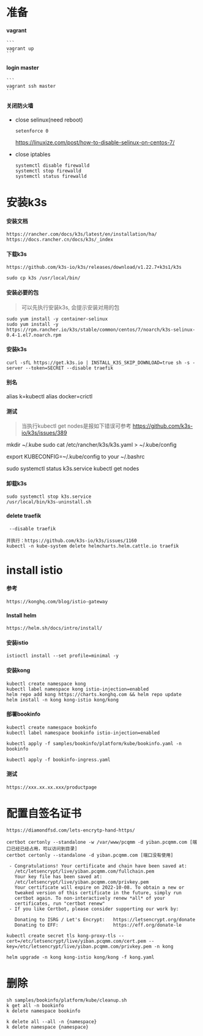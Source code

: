  # 准备
 #### vagrant
    ```
    vagrant up
    ```
#### login master
    ```
    vagrant ssh master
    ```
#### 关闭防火墙
  - close selinux(need reboot)
    ```
    setenforce 0
    ```
    https://linuxize.com/post/how-to-disable-selinux-on-centos-7/

  - close iptables
    ```
    systemctl disable firewalld
    systemctl stop firewalld
    systemctl status firewalld
    ```

# 安装k3s

#### 安装文档
```
https://rancher.com/docs/k3s/latest/en/installation/ha/
https://docs.rancher.cn/docs/k3s/_index
```

#### 下载k3s
```
https://github.com/k3s-io/k3s/releases/download/v1.22.7+k3s1/k3s

sudo cp k3s /usr/local/bin/
```

#### 安装必要的包
> 可以先执行安装k3s, 会提示安装对用的包
```
sudo yum install -y container-selinux
sudo yum install -y https://rpm.rancher.io/k3s/stable/common/centos/7/noarch/k3s-selinux-0.4-1.el7.noarch.rpm
```

#### 安装k3s
```
curl -sfL https://get.k3s.io | INSTALL_K3S_SKIP_DOWNLOAD=true sh -s - server --token=SECRET --disable traefik
```

#### 别名
alias k=kubectl
alias docker=crictl

#### 测试
>当执行kubectl get nodes是报如下错误可参考
>https://github.com/k3s-io/k3s/issues/389

mkdir ~/.kube
sudo cat /etc/rancher/k3s/k3s.yaml > ~/.kube/config

export KUBECONFIG=~/.kube/config to your ~/.bashrc

sudo systemctl status k3s.service
kubectl get nodes

#### 卸载k3s
```
sudo systemctl stop k3s.service
/usr/local/bin/k3s-uninstall.sh
```

#### delete traefik
```
 --disable traefik

并执行：https://github.com/k3s-io/k3s/issues/1160
kubectl -n kube-system delete helmcharts.helm.cattle.io traefik
```

# install istio

#### 参考
```
https://konghq.com/blog/istio-gateway
```

#### Install helm
  ```
  https://helm.sh/docs/intro/install/
  ```

#### 安装istio
```
istioctl install --set profile=minimal -y
```

#### 安装kong
```
kubectl create namespace kong
kubectl label namespace kong istio-injection=enabled
helm repo add kong https://charts.konghq.com && helm repo update
helm install -n kong kong-istio kong/kong
```

#### 部署bookinfo
```
kubectl create namespace bookinfo
kubectl label namespace bookinfo istio-injection=enabled

kubectl apply -f samples/bookinfo/platform/kube/bookinfo.yaml -n bookinfo

kubectl apply -f bookinfo-ingress.yaml
```

#### 测试
```
https://xxx.xx.xx.xxx/productpage
```

# 配置自签名证书

```
https://diamondfsd.com/lets-encrytp-hand-https/

certbot certonly --standalone -w /var/www/pcqmm -d yiban.pcqmm.com [端口已经已经占用，可以访问到目录]
certbot certonly --standalone -d yiban.pcqmm.com [端口没有使用]

 - Congratulations! Your certificate and chain have been saved at:
   /etc/letsencrypt/live/yiban.pcqmm.com/fullchain.pem
   Your key file has been saved at:
   /etc/letsencrypt/live/yiban.pcqmm.com/privkey.pem
   Your certificate will expire on 2022-10-08. To obtain a new or
   tweaked version of this certificate in the future, simply run
   certbot again. To non-interactively renew *all* of your
   certificates, run "certbot renew"
 - If you like Certbot, please consider supporting our work by:

   Donating to ISRG / Let's Encrypt:   https://letsencrypt.org/donate
   Donating to EFF:                    https://eff.org/donate-le

kubectl create secret tls kong-proxy-tls --cert=/etc/letsencrypt/live/yiban.pcqmm.com/cert.pem --key=/etc/letsencrypt/live/yiban.pcqmm.com/privkey.pem -n kong

helm upgrade -n kong kong-istio kong/kong -f kong.yaml
```

# 删除
```
sh samples/bookinfo/platform/kube/cleanup.sh
k get all -n bookinfo
k delete namespace bookinfo

k delete all --all -n {namespace}
k delete namespace {namespace}
```